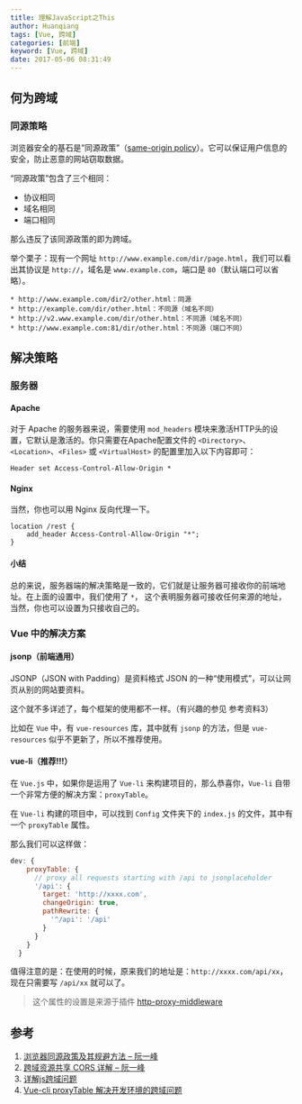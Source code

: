 ```yaml
---
title: 理解JavaScript之This
author: Huanqiang
tags: [Vue, 跨域]
categories: [前端]
keyword: [Vue, 跨域]
date: 2017-05-06 08:31:49
---
```


## 何为跨域

### 同源策略

浏览器安全的基石是”同源政策”（[same-origin policy](https://en.wikipedia.org/wiki/Same-origin_policy)）。它可以保证用户信息的安全，防止恶意的网站窃取数据。

<!-- more -->

“同源政策”包含了三个相同： 

- 协议相同
- 域名相同
- 端口相同

那么违反了该同源政策的即为跨域。

举个栗子：现有一个网址 `http://www.example.com/dir/page.html`，我们可以看出其协议是 `http://`，域名是 `www.example.com`，端口是 `80`（默认端口可以省略）。

```
* http://www.example.com/dir2/other.html：同源
* http://example.com/dir/other.html：不同源（域名不同）
* http://v2.www.example.com/dir/other.html：不同源（域名不同）
* http://www.example.com:81/dir/other.html：不同源（端口不同）
```

## 解决策略

### 服务器

#### Apache

对于 Apache 的服务器来说，需要使用 `mod_headers` 模块来激活HTTP头的设置，它默认是激活的。你只需要在Apache配置文件的 `<Directory>`、 `<Location>`、`<Files>` 或 `<VirtualHost>` 的配置里加入以下内容即可：

```http
Header set Access-Control-Allow-Origin *  
```

#### Nginx

当然，你也可以用 Nginx 反向代理一下。

```nginx
location /rest {
	add_header Access-Control-Allow-Origin "*";
}
```

#### 小结

总的来说，服务器端的解决策略是一致的，它们就是让服务器可接收你的前端地址。在上面的设置中，我们使用了 `*`， 这个表明服务器可接收任何来源的地址，当然，你也可以设置为只接收自己的。

### Vue 中的解决方案

#### jsonp（前端通用）

JSONP（JSON with Padding）是资料格式 JSON 的一种“使用模式”，可以让网页从别的网站要资料。

这个就不多详述了，每个框架的使用都不一样。（有兴趣的参见 参考资料3）

比如在 `Vue` 中，有 `vue-resources` 库，其中就有 `jsonp` 的方法，但是 `vue-resources` 似乎不更新了，所以不推荐使用。

#### vue-li（推荐!!!）

在 `Vue.js` 中，如果你是运用了 `Vue-li` 来构建项目的，那么恭喜你，`Vue-li` 自带一个非常方便的解决方案：`proxyTable`。

在 `Vue-li` 构建的项目中，可以找到 `Config` 文件夹下的 `index.js` 的文件，其中有一个 `proxyTable` 属性。

那么我们可以这样做：

```javascript
dev: {
    proxyTable: {
      // proxy all requests starting with /api to jsonplaceholder
      '/api': {
        target: 'http://xxxx.com',
        changeOrigin: true,
        pathRewrite: {
          '^/api': '/api'
        }
      }
    }
  }
```

值得注意的是：在使用的时候，原来我们的地址是：`http://xxxx.com/api/xx`，现在只需要写 `/api/xx` 就可以了。

> 这个属性的设置是来源于插件 [http-proxy-middleware](https://github.com/chimurai/http-proxy-middleware)

## 参考

1. [浏览器同源政策及其规避方法 – 阮一峰](http://www.ruanyifeng.com/blog/2016/04/same-origin-policy.html)
2. [跨域资源共享 CORS 详解 – 阮一峰](http://www.ruanyifeng.com/blog/2016/04/cors.html)
3. [详解js跨域问题](https://segmentfault.com/a/1190000000718840)
4. [Vue-cli proxyTable 解决开发环境的跨域问题](http://www.jianshu.com/p/95b2caf7e0da)